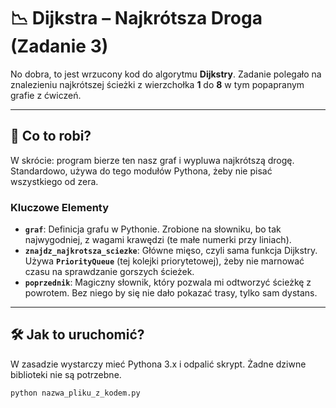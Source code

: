 # 📉 Dijkstra – Najkrótsza Droga (Zadanie 3)

No dobra, to jest wrzucony kod do algorytmu **Dijkstry**. Zadanie polegało na znalezieniu najkrótszej ścieżki z wierzchołka **1** do **8** w tym popapranym grafie z ćwiczeń.

---

## 🚀 Co to robi?

W skrócie: program bierze ten nasz graf i wypluwa najkrótszą drogę. Standardowo, używa do tego modułów Pythona, żeby nie pisać wszystkiego od zera.

### Kluczowe Elementy

* **`graf`**: Definicja grafu w Pythonie. Zrobione na słowniku, bo tak najwygodniej, z wagami krawędzi (te małe numerki przy liniach).
* **`znajdz_najkrotsza_sciezke`**: Główne mięso, czyli sama funkcja Dijkstry. Używa **`PriorityQueue`** (tej kolejki priorytetowej), żeby nie marnować czasu na sprawdzanie gorszych ścieżek.
* **`poprzednik`**: Magiczny słownik, który pozwala mi odtworzyć ścieżkę z powrotem. Bez niego by się nie dało pokazać trasy, tylko sam dystans.

---

## 🛠️ Jak to uruchomić?

W zasadzie wystarczy mieć Pythona 3.x i odpalić skrypt. Żadne dziwne biblioteki nie są potrzebne.

```bash
python nazwa_pliku_z_kodem.py
